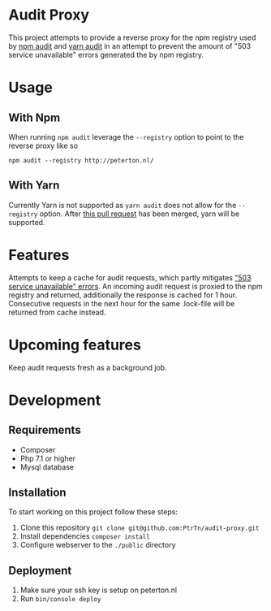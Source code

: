 # Audit Proxy
This project attempts to provide a reverse proxy for the npm registry used by [npm audit](https://docs.npmjs.com/cli/audit) and [yarn audit](https://yarnpkg.com/en/docs/cli/audit) in an attempt to prevent the amount of "503 service unavailable" errors generated the by npm registry. 

# Usage
## With Npm
When running `npm audit` leverage the `--registry` option to point to the reverse proxy like so
```
npm audit --registry http://peterton.nl/
```

## With Yarn
Currently Yarn is not supported as `yarn audit` does not allow for the `--registry` option.
After [this pull request](https://github.com/yarnpkg/yarn/pull/7263) has been merged, yarn will be supported.

# Features
Attempts to keep a cache for audit requests, which partly mitigates ["503 service unavailable" errors](https://github.com/yarnpkg/yarn/issues/6929).
An incoming audit request is proxied to the npm registry and returned, additionally the response is cached for 1 hour.
Consecutive requests in the next hour for the same .lock-file will be returned from cache instead.

# Upcoming features
Keep audit requests fresh as a background job. 

# Development
## Requirements
- Composer
- Php 7.1 or higher
- Mysql database

## Installation
To start working on this project follow these steps:
1. Clone this repository `git clone git@github.com:PtrTn/audit-proxy.git`
2. Install dependencies `composer install`
3. Configure webserver to the `./public` directory

## Deployment
1. Make sure your ssh key is setup on peterton.nl
2. Run `bin/console deploy`